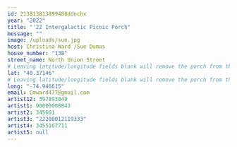 ```yaml
---
id: 213813813899488ddnchx
year: "2022"
title: "'22 Intergalactic Picnic Porch"
message: ""
image: /uploads/sue.jpg
host: Christina Ward /Sue Dumas
house_number: "138"
street_name: North Union Street
# Leaving latitude/longitude fields blank will remove the porch from the Porchfest map.
lat: "40.37146"
# Leaving latitude/longitude fields blank will remove the porch from the Porchfest map.
long: "-74.946615"
email: Cmward477@gmail.com
artist12: 397893849
artist1: 90000008843
artist2: 345601
artist3: "22200012119333"
artist4: 3455167711
artist5: null
---
```

